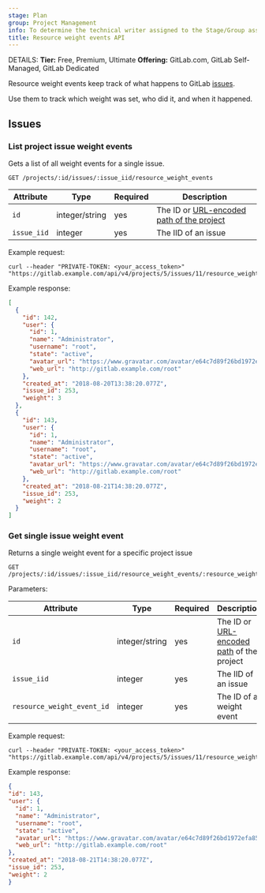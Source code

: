 ```yaml
---
stage: Plan
group: Project Management
info: To determine the technical writer assigned to the Stage/Group associated with this page, see https://handbook.gitlab.com/handbook/product/ux/technical-writing/#assignments
title: Resource weight events API
---
```


DETAILS:
**Tier:** Free, Premium, Ultimate
**Offering:** GitLab.com, GitLab Self-Managed, GitLab Dedicated

Resource weight events keep track of what happens to GitLab [issues](../user/project/issues/_index.md).

Use them to track which weight was set, who did it, and when it happened.

## Issues

### List project issue weight events

Gets a list of all weight events for a single issue.

```plaintext
GET /projects/:id/issues/:issue_iid/resource_weight_events
```

| Attribute   | Type           | Required | Description                                                                     |
| ----------- | -------------- | -------- | ------------------------------------------------------------------------------- |
| `id`        | integer/string | yes      | The ID or [URL-encoded path of the project](rest/_index.md#namespaced-paths) |
| `issue_iid` | integer        | yes      | The IID of an issue                                                             |

Example request:

```shell
curl --header "PRIVATE-TOKEN: <your_access_token>" "https://gitlab.example.com/api/v4/projects/5/issues/11/resource_weight_events"
```

Example response:

```json
[
  {
    "id": 142,
    "user": {
      "id": 1,
      "name": "Administrator",
      "username": "root",
      "state": "active",
      "avatar_url": "https://www.gravatar.com/avatar/e64c7d89f26bd1972efa854d13d7dd61?s=80&d=identicon",
      "web_url": "http://gitlab.example.com/root"
    },
    "created_at": "2018-08-20T13:38:20.077Z",
    "issue_id": 253,
    "weight": 3
  },
  {
    "id": 143,
    "user": {
      "id": 1,
      "name": "Administrator",
      "username": "root",
      "state": "active",
      "avatar_url": "https://www.gravatar.com/avatar/e64c7d89f26bd1972efa854d13d7dd61?s=80&d=identicon",
      "web_url": "http://gitlab.example.com/root"
    },
    "created_at": "2018-08-21T14:38:20.077Z",
    "issue_id": 253,
    "weight": 2
  }
]
```

### Get single issue weight event

Returns a single weight event for a specific project issue

```plaintext
GET /projects/:id/issues/:issue_iid/resource_weight_events/:resource_weight_event_id
```

Parameters:

| Attribute                     | Type           | Required | Description                                                                     |
| ----------------------------- | -------------- | -------- | ------------------------------------------------------------------------------- |
| `id`                          | integer/string | yes      | The ID or [URL-encoded path](rest/_index.md#namespaced-paths) of the project |
| `issue_iid`                   | integer        | yes      | The IID of an issue                                                             |
| `resource_weight_event_id`    | integer        | yes      | The ID of a weight event                                                     |

Example request:

```shell
curl --header "PRIVATE-TOKEN: <your_access_token>" "https://gitlab.example.com/api/v4/projects/5/issues/11/resource_weight_events/143"
```

Example response:

```json
{
"id": 143,
"user": {
  "id": 1,
  "name": "Administrator",
  "username": "root",
  "state": "active",
  "avatar_url": "https://www.gravatar.com/avatar/e64c7d89f26bd1972efa854d13d7dd61?s=80&d=identicon",
  "web_url": "http://gitlab.example.com/root"
},
"created_at": "2018-08-21T14:38:20.077Z",
"issue_id": 253,
"weight": 2
}
```
